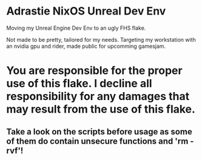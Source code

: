 # Adrastie NixOS Unreal Dev Env

Moving my Unreal Engine Dev Env to an ugly FHS flake.

Not made to be pretty, tailored for my needs. Targeting my workstation with an nvidia gpu and rider, made public for upcomming gamesjam.


# You are responsible for the proper use of this flake. I decline all responsibility for any damages that may result from the use of this flake.

## Take a look on the scripts before usage as some of them do contain unsecure functions and 'rm -rvf'!
